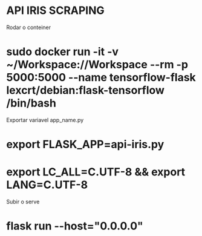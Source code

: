 <h1>API IRIS SCRAPING</h1>

<p>Rodar o conteiner</p>

# sudo docker run -it -v ~/Workspace://Workspace --rm -p 5000:5000 --name tensorflow-flask lexcrt/debian:flask-tensorflow /bin/bash 

<p>Exportar variavel app_name.py</p>

# export FLASK_APP=api-iris.py
# export LC_ALL=C.UTF-8 && export LANG=C.UTF-8

<p>Subir o serve</p>

# flask run --host="0.0.0.0"
